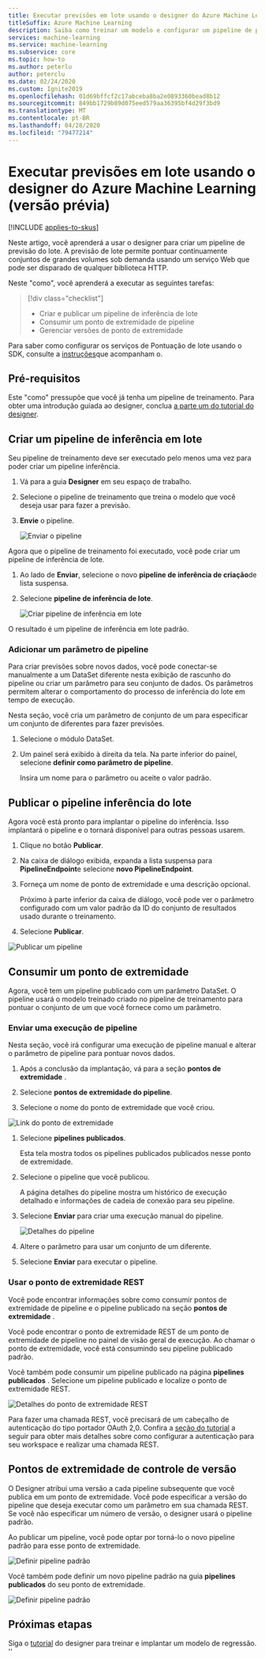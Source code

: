 ```yaml
---
title: Executar previsões em lote usando o designer do Azure Machine Learning (versão prévia)
titleSuffix: Azure Machine Learning
description: Saiba como treinar um modelo e configurar um pipeline de previsão em lote usando o designer. Implante o pipeline como um serviço Web com parâmetro, que pode ser disparado de qualquer biblioteca HTTP.
services: machine-learning
ms.service: machine-learning
ms.subservice: core
ms.topic: how-to
ms.author: peterlu
author: peterclu
ms.date: 02/24/2020
ms.custom: Ignite2019
ms.openlocfilehash: 01d69bffcf2c17abceba8ba2e0893360bead8b12
ms.sourcegitcommit: 849bb1729b89d075eed579aa36395bf4d29f3bd9
ms.translationtype: MT
ms.contentlocale: pt-BR
ms.lasthandoff: 04/28/2020
ms.locfileid: "79477214"
---
```

# <a name="run-batch-predictions-using-azure-machine-learning-designer-preview"></a>Executar previsões em lote usando o designer do Azure Machine Learning (versão prévia)
[!INCLUDE [applies-to-skus](../../includes/aml-applies-to-enterprise-sku.md)]

Neste artigo, você aprenderá a usar o designer para criar um pipeline de previsão do lote. A previsão de lote permite pontuar continuamente conjuntos de grandes volumes sob demanda usando um serviço Web que pode ser disparado de qualquer biblioteca HTTP.

Neste "como", você aprenderá a executar as seguintes tarefas:

> [!div class="checklist"]
> * Criar e publicar um pipeline de inferência de lote
> * Consumir um ponto de extremidade de pipeline
> * Gerenciar versões de ponto de extremidade

Para saber como configurar os serviços de Pontuação de lote usando o SDK, consulte a [instruções](how-to-run-batch-predictions.md)que acompanham o.

## <a name="prerequisites"></a>Pré-requisitos

Este "como" pressupõe que você já tenha um pipeline de treinamento. Para obter uma introdução guiada ao designer, conclua [a parte um do tutorial do designer](tutorial-designer-automobile-price-train-score.md). 

## <a name="create-a-batch-inference-pipeline"></a>Criar um pipeline de inferência em lote

Seu pipeline de treinamento deve ser executado pelo menos uma vez para poder criar um pipeline inferência.

1. Vá para a guia **Designer** em seu espaço de trabalho.

1. Selecione o pipeline de treinamento que treina o modelo que você deseja usar para fazer a previsão.

1. **Envie** o pipeline.

    ![Enviar o pipeline](./media/how-to-run-batch-predictions-designer/run-training-pipeline.png)

Agora que o pipeline de treinamento foi executado, você pode criar um pipeline de inferência de lote.

1. Ao lado de **Enviar**, selecione o novo **pipeline de inferência de criação**de lista suspensa.

1. Selecione **pipeline de inferência de lote**.

    ![Criar pipeline de inferência em lote](./media/how-to-run-batch-predictions-designer/create-batch-inference.png)
    
O resultado é um pipeline de inferência em lote padrão. 

### <a name="add-a-pipeline-parameter"></a>Adicionar um parâmetro de pipeline

Para criar previsões sobre novos dados, você pode conectar-se manualmente a um DataSet diferente nesta exibição de rascunho do pipeline ou criar um parâmetro para seu conjunto de dados. Os parâmetros permitem alterar o comportamento do processo de inferência do lote em tempo de execução.

Nesta seção, você cria um parâmetro de conjunto de um para especificar um conjunto de diferentes para fazer previsões.

1. Selecione o módulo DataSet.

1. Um painel será exibido à direita da tela. Na parte inferior do painel, selecione **definir como parâmetro de pipeline**.
   
    Insira um nome para o parâmetro ou aceite o valor padrão.

## <a name="publish-your-batch-inferencing-pipeline"></a>Publicar o pipeline inferência do lote

Agora você está pronto para implantar o pipeline do inferência. Isso implantará o pipeline e o tornará disponível para outras pessoas usarem.

1. Clique no botão **Publicar**.

1. Na caixa de diálogo exibida, expanda a lista suspensa para **PipelineEndpoint**e selecione **novo PipelineEndpoint**.

1. Forneça um nome de ponto de extremidade e uma descrição opcional.

    Próximo à parte inferior da caixa de diálogo, você pode ver o parâmetro configurado com um valor padrão da ID do conjunto de resultados usado durante o treinamento.

1. Selecione **Publicar**.

![Publicar um pipeline](./media/how-to-run-batch-predictions-designer/publish-inference-pipeline.png)


## <a name="consume-an-endpoint"></a>Consumir um ponto de extremidade

Agora, você tem um pipeline publicado com um parâmetro DataSet. O pipeline usará o modelo treinado criado no pipeline de treinamento para pontuar o conjunto de um que você fornece como um parâmetro.

### <a name="submit-a-pipeline-run"></a>Enviar uma execução de pipeline 

Nesta seção, você irá configurar uma execução de pipeline manual e alterar o parâmetro de pipeline para pontuar novos dados. 

1. Após a conclusão da implantação, vá para a seção **pontos de extremidade** .

1. Selecione **pontos de extremidade do pipeline**.

1. Selecione o nome do ponto de extremidade que você criou.

![Link do ponto de extremidade](./media/how-to-run-batch-predictions-designer/manage-endpoints.png)

1. Selecione **pipelines publicados**.

    Esta tela mostra todos os pipelines publicados publicados nesse ponto de extremidade.

1. Selecione o pipeline que você publicou.

    A página detalhes do pipeline mostra um histórico de execução detalhado e informações de cadeia de conexão para seu pipeline. 
    
1. Selecione **Enviar** para criar uma execução manual do pipeline.

    ![Detalhes do pipeline](./media/how-to-run-batch-predictions-designer/submit-manual-run.png)
    
1. Altere o parâmetro para usar um conjunto de um diferente.
    
1. Selecione **Enviar** para executar o pipeline.

### <a name="use-the-rest-endpoint"></a>Usar o ponto de extremidade REST

Você pode encontrar informações sobre como consumir pontos de extremidade de pipeline e o pipeline publicado na seção **pontos de extremidade** .

Você pode encontrar o ponto de extremidade REST de um ponto de extremidade de pipeline no painel de visão geral de execução. Ao chamar o ponto de extremidade, você está consumindo seu pipeline publicado padrão.

Você também pode consumir um pipeline publicado na página **pipelines publicados** . Selecione um pipeline publicado e localize o ponto de extremidade REST. 

![Detalhes do ponto de extremidade REST](./media/how-to-run-batch-predictions-designer/rest-endpoint-details.png)

Para fazer uma chamada REST, você precisará de um cabeçalho de autenticação do tipo portador OAuth 2,0. Confira a [seção do tutorial](tutorial-pipeline-batch-scoring-classification.md#publish-and-run-from-a-rest-endpoint) a seguir para obter mais detalhes sobre como configurar a autenticação para seu workspace e realizar uma chamada REST.

## <a name="versioning-endpoints"></a>Pontos de extremidade de controle de versão

O Designer atribui uma versão a cada pipeline subsequente que você publica em um ponto de extremidade. Você pode especificar a versão do pipeline que deseja executar como um parâmetro em sua chamada REST. Se você não especificar um número de versão, o designer usará o pipeline padrão.

Ao publicar um pipeline, você pode optar por torná-lo o novo pipeline padrão para esse ponto de extremidade.

![Definir pipeline padrão](./media/how-to-run-batch-predictions-designer/set-default-pipeline.png)

Você também pode definir um novo pipeline padrão na guia **pipelines publicados** do seu ponto de extremidade.

![Definir pipeline padrão](./media/how-to-run-batch-predictions-designer/set-new-default-pipeline.png)

## <a name="next-steps"></a>Próximas etapas

Siga o [tutorial](tutorial-designer-automobile-price-train-score.md) do designer para treinar e implantar um modelo de regressão.
''